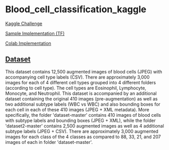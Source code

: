 # Blood_cell_classification_kaggle

[Kaggle Challenge](https://www.kaggle.com/paultimothymooney/blood-cells/discussion/91482) 

[Sample Implementation (TF)](https://www.kaggle.com/rahulsingh731/blood-cell-classification) 

[Colab Implementation](https://colab.research.google.com/drive/1l-1Jn9WaJap_qvRGbgsPA9jyxRd4ciZe?usp=sharing)

## [Dataset](https://www.kaggle.com/paultimothymooney/blood-cells/download)


This dataset contains 12,500 augmented images of blood cells (JPEG) with accompanying cell type labels (CSV). There are approximately 3,000 images for each of 4 different cell types grouped into 4 different folders (according to cell type). The cell types are Eosinophil, Lymphocyte, Monocyte, and Neutrophil. This dataset is accompanied by an additional dataset containing the original 410 images (pre-augmentation) as well as two additional subtype labels (WBC vs WBC) and also bounding boxes for each cell in each of these 410 images (JPEG + XML metadata). More specifically, the folder 'dataset-master' contains 410 images of blood cells with subtype labels and bounding boxes (JPEG + XML), while the folder 'dataset2-master' contains 2,500 augmented images as well as 4 additional subtype labels (JPEG + CSV). There are approximately 3,000 augmented images for each class of the 4 classes as compared to 88, 33, 21, and 207 images of each in folder 'dataset-master'.

